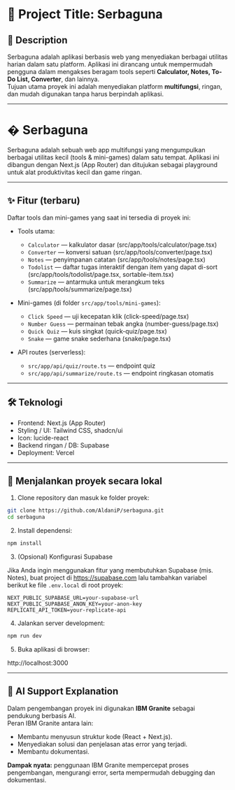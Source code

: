 # 📌 Project Title: Serbaguna

## 📖 Description
Serbaguna adalah aplikasi berbasis web yang menyediakan berbagai utilitas harian dalam satu platform. Aplikasi ini dirancang untuk mempermudah pengguna dalam mengakses beragam tools seperti **Calculator, Notes, To-Do List, Converter**, dan lainnya.  
Tujuan utama proyek ini adalah menyediakan platform **multifungsi**, ringan, dan mudah digunakan tanpa harus berpindah aplikasi.  

---


# � Serbaguna

Serbaguna adalah sebuah web app multifungsi yang mengumpulkan berbagai utilitas kecil (tools & mini-games) dalam satu tempat. Aplikasi ini dibangun dengan Next.js (App Router) dan ditujukan sebagai playground untuk alat produktivitas kecil dan game ringan.

---

## ✨ Fitur (terbaru)
Daftar tools dan mini-games yang saat ini tersedia di proyek ini:

- Tools utama:
  - `Calculator` — kalkulator dasar (src/app/tools/calculator/page.tsx)
  - `Converter` — konversi satuan (src/app/tools/converter/page.tsx)
  - `Notes` — penyimpanan catatan (src/app/tools/notes/page.tsx)
  - `Todolist` — daftar tugas interaktif dengan item yang dapat di-sort (src/app/tools/todolist/page.tsx, sortable-item.tsx)
  - `Summarize` — antarmuka untuk merangkum teks (src/app/tools/summarize/page.tsx)

- Mini-games (di folder `src/app/tools/mini-games`):
  - `Click Speed` — uji kecepatan klik (click-speed/page.tsx)
  - `Number Guess` — permainan tebak angka (number-guess/page.tsx)
  - `Quick Quiz` — kuis singkat (quick-quiz/page.tsx)
  - `Snake` — game snake sederhana (snake/page.tsx)

- API routes (serverless):
  - `src/app/api/quiz/route.ts` — endpoint quiz
  - `src/app/api/summarize/route.ts` — endpoint ringkasan otomatis

---

## 🛠️ Teknologi

- Frontend: Next.js (App Router)
- Styling / UI: Tailwind CSS, shadcn/ui
- Icon: lucide-react
- Backend ringan / DB: Supabase
- Deployment: Vercel

---

## 🚀 Menjalankan proyek secara lokal

1. Clone repository dan masuk ke folder proyek:

```bash
git clone https://github.com/AldaniP/serbaguna.git
cd serbaguna
```

2. Install dependensi:

```bash
npm install
```

3. (Opsional) Konfigurasi Supabase

Jika Anda ingin menggunakan fitur yang membutuhkan Supabase (mis. Notes), buat project di https://supabase.com lalu tambahkan variabel berikut ke file `.env.local` di root proyek:

```env
NEXT_PUBLIC_SUPABASE_URL=your-supabase-url
NEXT_PUBLIC_SUPABASE_ANON_KEY=your-anon-key
REPLICATE_API_TOKEN=your-replicate-api
```

4. Jalankan server development:

```bash
npm run dev
```

5. Buka aplikasi di browser:

http://localhost:3000

---

## 🤖 AI Support Explanation
Dalam pengembangan proyek ini digunakan **IBM Granite** sebagai pendukung berbasis AI.  
Peran IBM Granite antara lain:  
- Membantu menyusun struktur kode (React + Next.js).  
- Menyediakan solusi dan penjelasan atas error yang terjadi.
- Membantu dokumentasi.  

**Dampak nyata:** penggunaan IBM Granite mempercepat proses pengembangan, mengurangi error, serta mempermudah debugging dan dokumentasi.  
